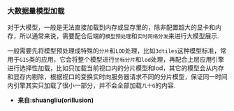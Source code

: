 ### 大数据量模型加载

对于大模型，一般是无法直接加载到内存或显存里的，除非配置超大的显卡和内存，所以通常来说，需要配合后端的`模型预处理`和`实时网络分发`来进行大模型展示.

一般需要先将模型预处理成特殊的`分片`和`LOD`处理，比如`3dtiles`这种模型标准，常用于`GIS`类的应用，它会将整个模型进行`坐标分片`和`lod`处理，再配合上层应用引擎进行选择性加载，比如只加载当前视口内的分片模型和lod，其它的模型会从内存和显存内剔除，根据视口的变换实时向服务器请求不同的分片模型，保证同一时间内引擎其实只加载了很小一部分，并不会全部加载`几十G`的内容.

- **来自:shuangliu(orillusion)**
